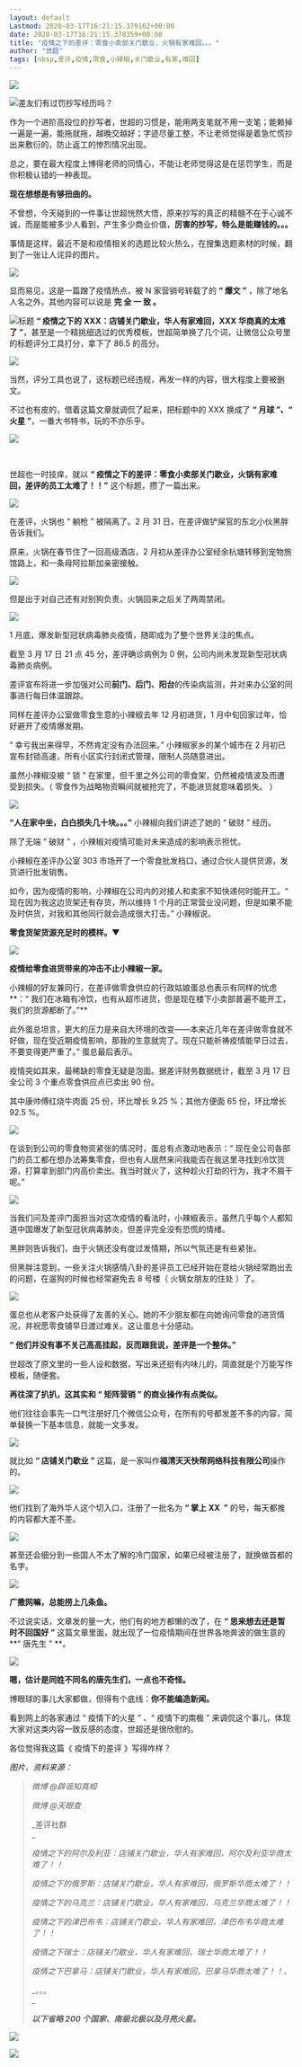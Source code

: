 ```yaml
---
layout: default
Lastmod: 2020-03-17T16:21:15.379162+00:00
date: 2020-03-17T16:21:15.378359+00:00
title: "疫情之下的差评：零食小卖部关门歇业，火锅有家难回。。。"
author: "世超"
tags: [nbsp,差评,疫情,零食,小辣椒,关门歇业,有家,难回]
---
```


![](https://images.weserv.nl/?url=https%3A//mmbiz.qpic.cn/mmbiz_gif/yZPTcMGWibvsDBq8Wdjr1qGlY0o2qST6lIKStr6TW5WeUiaFDWicYaS3PjPL3iapI7g3KI4YlRicMnpAB42h3ibfceUw/640%3Fwx_fmt%3Dgif)

![](https://images.weserv.nl/?url=https%3A//mmbiz.qpic.cn/mmbiz/yZPTcMGWibvvLx6F9VHHuduYRiaYhaE4bwhMCCSHh5icKVdWNUdy3bxxKvFMbzVic0Z2h0dic1UnHrf0F3Ur77a3pQQ/640%3Fwx_fmt%3Dpng)差友们有过罚抄写经历吗？

作为一个进阶高段位的抄写者，世超的习惯是，能用两支笔就不用一支笔；能赖掉一遍是一遍，能拖就拖，越晚交越好；字迹尽量工整，不让老师觉得是着急忙慌抄出来敷衍的，防止返工的惨烈情况出现。  

总之，要在最大程度上博得老师的同情心，不能让老师觉得这是在惩罚学生，而是你积极认错的一种表现。

**现在想想是有够扭曲的。**  

不曾想，今天碰到的一件事让世超恍然大悟，原来抄写的真正的精髓不在于心诚不诚，而是能被多少人看到，产生多少商业价值，**厉害的抄写，特么是能赚钱的。。。**

事情是这样，最近不是和疫情相关的选题比较火热么，在搜集选题素材的时候，翻到了一张让人诧异的图片。

![](https://images.weserv.nl/?url=https%3A//mmbiz.qpic.cn/mmbiz_jpg/yZPTcMGWibvsopVCPcVDcDAX4z0NRrDzYWq6SAnGnKrdG2dguqXOLNMVica7zXN6xb9aR14MlvOGHFiaxuIctT57g/640%3Fwx_fmt%3Djpeg)

显而易见，这是一篇蹭了疫情热点，被 N 家营销号转载了的 **“ 爆文 ”** ，除了地名人名之外，其他内容可以说是 **完 全 一 致 。**  

![](https://images.weserv.nl/?url=https%3A//mmbiz.qpic.cn/mmbiz/yZPTcMGWibvvLx6F9VHHuduYRiaYhaE4bw0tiaB34Gdiac1GibCEf2Csq620cn2jdP8URmkFicLEqsic0CMf693pH2QaA/640%3Fwx_fmt%3Dpng)标题 **“ 疫情之下的 XXX：店铺关门歇业，华人有家难回，XXX 华商真的太难了 ”**，甚至是一个精挑细选过的优秀模板，世超简单换了几个词，让微信公众号里的标题评分工具打分，拿下了 86.5 的高分。

![](https://images.weserv.nl/?url=https%3A//mmbiz.qpic.cn/mmbiz_png/yZPTcMGWibvsopVCPcVDcDAX4z0NRrDzYwVDYhJmNMSwvibVQIgP3KZibm6ZxG7KeyhxicjhxlGW1N530FWcq6XiaoQ/640%3Fwx_fmt%3Dpng)

当然，评分工具也说了，这标题已经违规，再发一样的内容，很大程度上要被删文。

不过也有皮的，借着这篇文章就调侃了起来，把标题中的 XXX 换成了 **“ 月球 ”、“ 火星 ”**，一番大书特书，玩的不亦乐乎。

![](https://images.weserv.nl/?url=https%3A//mmbiz.qpic.cn/mmbiz_png/yZPTcMGWibvsopVCPcVDcDAX4z0NRrDzYWxfJG2FXnFnsYWDHNrhryxxKZV2UkHNBFr8Yictf89fRb965Dpa7vuQ/640%3Fwx_fmt%3Dpng)

    

世超也一时技痒，就以 **“ 疫情之下的差评：零食小卖部关门歇业，火锅有家难回，差评的员工太难了！！”** 这个标题，攒了一篇出来。

![](https://images.weserv.nl/?url=https%3A//mmbiz.qpic.cn/mmbiz_gif/yZPTcMGWibvuP0Gd96duV9FGl1qzNnNWKO92Q9iaYDDFDRMbFicLZqUle5ZOYbCPf2XtC9W9JvNuYbNdmicowaibaUQ/640%3Fwx_fmt%3Dgif)

  

在差评，火锅也 “ 躺枪 ” 被隔离了。2 月 31 日，在差评做铲屎官的东北小伙黑胖告诉我们。

原来，火锅在春节住了一回高级酒店，2 月初从差评办公室经余杭塘转移到宠物旅馆路上，和一条母阿拉斯加亲密接触。

![](https://images.weserv.nl/?url=https%3A//mmbiz.qpic.cn/mmbiz_jpg/yZPTcMGWibvsopVCPcVDcDAX4z0NRrDzYkbRxYmdGXB2zYjqUdr8JicBITrpxL8S7ItR8ibial1miaBcpe7QkAkajDg/640%3Fwx_fmt%3Djpeg)

但是出于对自己还有对别狗负责，火锅回来之后关了两周禁闭。

![](https://images.weserv.nl/?url=https%3A//mmbiz.qpic.cn/mmbiz_jpg/yZPTcMGWibvsopVCPcVDcDAX4z0NRrDzYOoyvia6uibn7UfFicia40f9KQ1oOE5R8mbupwFPzJm4hEuSOHBypynBiaGg/640%3Fwx_fmt%3Djpeg)

1 月底，爆发新型冠状病毒肺炎疫情，随即成为了整个世界关注的焦点。

截至 3 月 17 日 21 点 45 分，差评确诊病例为 0 例，公司内尚未发现新型冠状病毒肺炎病例。

差评宣布将进一步加强对公司**前门、后门、阳台**的传染病监测，并对来办公室的同事进行每日体温跟踪。

同样在差评办公室做零食生意的小辣椒去年 12 月初进货，1 月中旬回家过年，恰好避开了疫情爆发期。  

“ 幸亏我出来得早，不然肯定没有办法回来。” 小辣椒家乡的某个城市在 2 月初已宣布封锁高速，所有小区实行封闭式管理，限制人员随意进出。

虽然小辣椒没被 “ 锁 ” 在家里，但千里之外公司的零食架，仍然被疫情波及而遭受到损失。（ 零食作为战略物资瞬间就被抢完了，不能进货就意味着损失。 ）

![](https://images.weserv.nl/?url=https%3A//mmbiz.qpic.cn/mmbiz_png/yZPTcMGWibvsopVCPcVDcDAX4z0NRrDzYug89cGpKknGiaU0kBDzYnLtMILewGDGwq5ibatM41ydnXFPn4ibeP7NrQ/640%3Fwx_fmt%3Dpng)  

**“人在家中坐，白白损失几十块。。。”** 小辣椒向我们讲述了她的 “ 破财 ” 经历。

除了无端 “ 破财 ” ，小辣椒对疫情可能对未来造成的影响表示担忧。  

小辣椒在差评办公室 303 市场开了一个零食批发档口，通过合伙人提供货源，发货进行批发销售。

如今，因为疫情的影响，小辣椒在公司内的对接人和卖家不知快递何时能开工。“ 现在因为我这边货架还有存货，所以维持 1 个月的正常营业没问题，但是如果不能及时供货，对我和其他同行就会造成很大打击。” 小辣椒说。

**零食货架货源充足时的模样。▼**  

![](https://images.weserv.nl/?url=https%3A//mmbiz.qpic.cn/mmbiz_png/yZPTcMGWibvsopVCPcVDcDAX4z0NRrDzYpDfRow8kwad903YFFfahZvkDEezHY4yPTiabEnvmpU9ZDa6T5R6K5ibA/640%3Fwx_fmt%3Dpng)

**疫情给零食进货带来的冲击不止小辣椒一家。**

小辣椒的好友兼同行，在差评做零食供应的行政姑娘蛋总也表示有同样的忧虑**：“ 我们在冰箱有冷饮，也有从超市进货，但是现在楼下小卖部普遍不能开工，我们的货源都断了。”**

此外蛋总坦言，更大的压力是来自大环境的改变——本来近几年在差评做零食就不好做，现在受近期疫情影响，那我的生意就完了。现在只能祈祷疫情能早日过去，不要变得更严重了。” 蛋总最后表示。

疫情突如其来，最稀缺的零食无疑是泡面。据差评财务数据统计，截至 3 月 17 日全公司 3 个重点零食供应点已卖出 90 份。

其中康帅傅红烧牛肉面 25 份，环比增长 9.25 %；其他方便面 65 份，环比增长 92.5 %。

![](https://images.weserv.nl/?url=https%3A//mmbiz.qpic.cn/mmbiz_png/yZPTcMGWibvsopVCPcVDcDAX4z0NRrDzYojLErmtj0tpOS8ENA0HNIrSSGKicY0rUUvO1bENvJ492wwRgfGMxdnA/640%3Fwx_fmt%3Dpng)

在谈到到公司的零食物资紧张的情况时，蛋总有点激动地表示：“ 现在全公司各部门的员工都在想办法筹集零食，但也有人居然来问我能否在我这里寻找到冷饮货源，打算拿到部门内高价卖出。我当时就火了，这种趁火打劫的行为，我才不屑干呢。”

![](https://images.weserv.nl/?url=https%3A//mmbiz.qpic.cn/mmbiz_png/yZPTcMGWibvsopVCPcVDcDAX4z0NRrDzYiblnib9o8HynCZCkaHh471f82AKqicIIW9oj1ibGGzZ5XibSjCmNHUrzLhQ/640%3Fwx_fmt%3Dpng)

当我们问及差评门面担当对这次疫情的看法时，小辣椒表示，虽然几乎每个人都知道中国爆发了新型冠状病毒肺炎，但差评完全没有恐慌的情绪。

黑胖则告诉我们，由于火锅还没有度过发情期，所以气氛还是有些紧张。

但黑胖注意到，一些关注火锅感情八卦的差评员工已经开始在意给火锅经常跑出去的问题，在遛狗的时候也经常避免去 8 号楼（ 火锅女朋友的住处 ）了。 

![](https://images.weserv.nl/?url=https%3A//mmbiz.qpic.cn/mmbiz_jpg/yZPTcMGWibvsopVCPcVDcDAX4z0NRrDzY45kthsuwibXMnKUicuPd2rqqXoO3ibIQ3iaaDStKRyLmmaTRx0TXYnuIqw/640%3Fwx_fmt%3Djpeg)

蛋总也从老客户处获得了友善的关心。她的不少朋友都在向她询问零食的进货情况，并祝愿零食铺早日渡过难关。这让蛋总十分感动。

**“ 他们并没有事不关己高高挂起，反而跟我说，差评是一个整体。”**

世超改了原文里的一些人设和数据，写出来还挺有内味儿的，简直就是个万能写作模板，随便套。  

**再往深了扒扒，这其实和 “ 矩阵营销 ” 的商业操作有点类似。**

他们往往会事先一口气注册好几个微信公众号，在所有的号都发差不多的内容，简单替换一下基本信息，就能一文多发。

![](https://images.weserv.nl/?url=https%3A//mmbiz.qpic.cn/mmbiz_png/yZPTcMGWibvsopVCPcVDcDAX4z0NRrDzYIbjLX0JvXe90XltyV36a9GRaxH2HgnYZYG9o7WA7DMHkiceJ9hztm9g/640%3Fwx_fmt%3Dpng)

就比如 **“ 店铺关门歇业 ”** 这篇，是一家叫作**福清天天快帮网络科技有限公司**操作的。

![](https://images.weserv.nl/?url=https%3A//mmbiz.qpic.cn/mmbiz_png/yZPTcMGWibvsopVCPcVDcDAX4z0NRrDzYyylU1V27WRjr5ibsUiczhC9xMVAJzUAC0Zdg0fcIJSrD6c4egZ2ITGCA/640%3Fwx_fmt%3Dpng)  

他们找到了海外华人这个切入口，注册了一批名为 **“ 掌上 XX  ”** 的号，每天都推的内容都大差不差。

![](https://images.weserv.nl/?url=https%3A//mmbiz.qpic.cn/mmbiz_jpg/yZPTcMGWibvsopVCPcVDcDAX4z0NRrDzYXXzM4KVHLr0QqcmWciahZbnaAic6ob5y6cPMZpaedO7gicJnEn595eJhg/640%3Fwx_fmt%3Djpeg)

甚至还会细分到一些国人不太了解的冷门国家，如果已经被注册了，就换做首都的名字。

![](https://images.weserv.nl/?url=https%3A//mmbiz.qpic.cn/mmbiz_jpg/yZPTcMGWibvsopVCPcVDcDAX4z0NRrDzYgVk5lnLeU1SmnIFodfKOibQu94OSWRRB8dwTnxdFl7rTnnHQNDYzaIA/640%3Fwx_fmt%3Djpeg)

**广撒网嘛，总能捞上几条鱼。**

不过说实话，文章发的量一大，他们有的地方都懒的改了，在 **“ 思来想去还是暂时不回国好 ”** 这篇文章里面，就出现了一位疫情期间在世界各地奔波的做生意的 **“ 唐先生 ” **。

![](https://images.weserv.nl/?url=https%3A//mmbiz.qpic.cn/mmbiz_jpg/yZPTcMGWibvsopVCPcVDcDAX4z0NRrDzYgTTOjvNXk7BMVCNKKnBwpDfhcx5pvqgK1PU6LgFuso3WRibQaKZibxcQ/640%3Fwx_fmt%3Djpeg)

**嗯，估计是同姓不同名的唐先生们，一点也不奇怪。**

博眼球的事儿大家都做，但得有个底线：**你不能编造新闻。**

看到网上的各家通过 “ 疫情下的火星 ” 、“ 疫情下的南极 ” 来调侃这个事儿，体现大家对这类内容一致反感的态度，世超还是很欣慰的。

各位觉得我这篇《 疫情下的差评 》写得咋样？  

_图片、资料来源：_

> _微博 @辟谣知真相_
> 
> _微博 @天眼查_
> 
> _差评社群  
> _
> 
> _疫情之下的阿尔及利亚：店铺关门歇业，华人有家难回，阿尔及利亚华商太难了！！_
> 
> _疫情之下的俄罗斯：店铺关门歇业，华人有家难回，俄罗斯华商太难了！！_
> 
> _疫情之下的乌克兰：店铺关门歇业，华人有家难回，乌克兰华商太难了！！_
> 
> _疫情之下的津巴布韦：店铺关门歇业，华人有家难回，津巴布韦华商太难了！！_
> 
> _疫情之下瑞士：店铺关门歇业，华人有家难回，瑞士华商太难了！！_
> 
> _疫情之下巴拿马：店铺关门歇业，华人有家难回，巴拿马华商太难了！！、_
> 
>   
> 
> _。。。  
> _
> 
> **_以下省略 200 个国家、南极北极以及月亮火星。_**

  

![](https://images.weserv.nl/?url=https%3A//mmbiz.qpic.cn/mmbiz_png/yZPTcMGWibvsopVCPcVDcDAX4z0NRrDzYd7GjDicvus2VzLUdS2QWBDpKWal1icEyTlRlpbMsFBEknyYt0cFk9XrA/640%3Fwx_fmt%3Dpng)

![](https://images.weserv.nl/?url=https%3A//mmbiz.qpic.cn/mmbiz_gif/yZPTcMGWibvsFDlPpRgnHVlPxJeGxyFLks6lhdurXcDmeqRLcCaU7eYyuCYtlVpPSodOamhUNoOkoLbI2pTKUAg/640%3Fwx_fmt%3Dgif)

